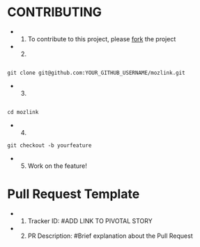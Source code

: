 # CONTRIBUTING

- 1. To contribute to this project, please [fork](https://github.com/KomeilParseh/mozlink/fork) the project 

- 2. 
```

git clone git@github.com:YOUR_GITHUB_USERNAME/mozlink.git

```
- 3.
```

cd mozlink

```
- 4.  
```
git checkout -b yourfeature

```
- 5. Work on the feature!

# Pull Request Template

- 1. Tracker ID: #ADD LINK TO PIVOTAL STORY

- 2. PR Description: #Brief explanation about the Pull Request


